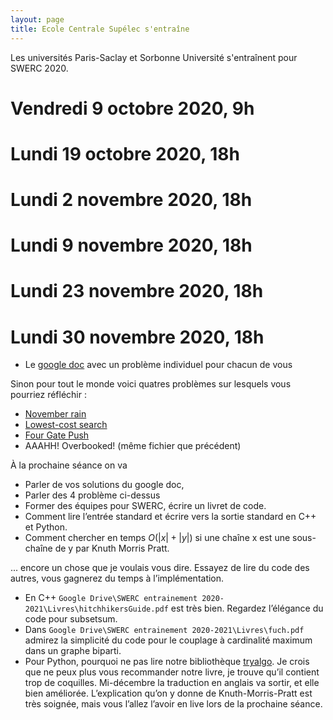 ```yaml
---
layout: page
title: Ecole Centrale Supélec s'entraîne
---
```


Les universités Paris-Saclay et Sorbonne Université s'entraînent pour SWERC 2020.

# Vendredi 9 octobre 2020, 9h

# Lundi 19 octobre 2020, 18h

# Lundi 2 novembre 2020, 18h

# Lundi 9 novembre 2020, 18h

# Lundi 23 novembre 2020, 18h

# Lundi 30 novembre 2020, 18h

- Le [google doc](https://docs.google.com/document/d/1Sb8yhL5mjJjUowqXb3xPy-in22NvUzoNgXRlh4y5LcY/edit#heading=h.vyrq4y9q9pau) avec un problème individuel pour chacun de vous

Sinon pour tout le monde voici quatres problèmes sur lesquels vous pourriez réfléchir :

-   [November rain](http://poj.org/problem?id=1765) 
-   [Lowest-cost search](https://projecteuler.net/problem=328)
-   [Four Gate Push](https://cs.stanford.edu/group/acm/SLPC2010/problems.pdf)
-   AAAHH! Overbooked! (même fichier que précédent)

À la prochaine séance on va

-   Parler de vos solutions du google doc,
-   Parler des 4 problème ci-dessus
-   Former des équipes pour SWERC, écrire un livret de code.
-   Comment lire l’entrée standard et écrire vers la sortie standard en C++ et Python.
-   Comment chercher en temps $O(|x|+|y|)$ si une chaîne x est une sous-chaîne de y par Knuth Morris Pratt.

... encore un chose que je voulais vous dire. Essayez de lire du code des autres, vous gagnerez du temps à l’implémentation.

-   En C++ `Google Drive\SWERC entrainement 2020-2021\Livres\hitchhikersGuide.pdf` est très bien. Regardez l’élégance du code pour subsetsum.
-   Dans `Google Drive\SWERC entrainement 2020-2021\Livres\fuch.pdf` admirez la simplicité du code pour le couplage à cardinalité maximum dans un graphe biparti. 
-   Pour Python, pourquoi ne pas lire notre bibliothèque [tryalgo](https://jilljenn.github.io/tryalgo/). Je crois que ne peux plus vous recommander notre livre, je trouve qu’il contient trop de coquilles. Mi-décembre la traduction en anglais va sortir, et elle bien améliorée. L’explication qu’on y donne de Knuth-Morris-Pratt est très soignée, mais vous l’allez l’avoir en live lors de la prochaine séance.

